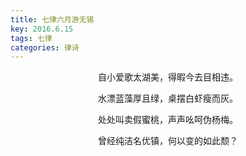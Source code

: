 ```yaml
---
title: 七律六月游无锡
key: 2016.6.15
tags: 七律
categories: 律诗
---
```


<p align="center">自小爱歌太湖美，得暇今去目相违。
</p>
<p align="center">水漂蓝藻厚且绿，桌摆白虾瘦而灰。
</p>
<p align="center">处处叫卖假蜜桃，声声吆呵伪杨梅。
</p>
<p align="center">曾经纯洁名优镇，何以变的如此颓？
</p>

